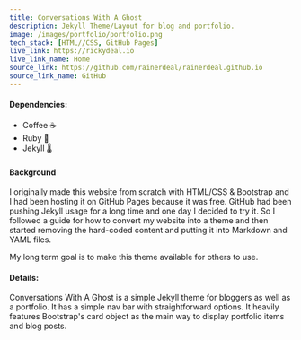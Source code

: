 ```yaml
---
title: Conversations With A Ghost
description: Jekyll Theme/Layout for blog and portfolio.
image: /images/portfolio/portfolio.png
tech_stack: [HTML//CSS, GitHub Pages]
live_link: https://rickydeal.io
live_link_name: Home
source_link: https://github.com/rainerdeal/rainerdeal.github.io
source_link_name: GitHub
---
```


#### Dependencies:
* Coffee ☕️
* Ruby 💎
* Jekyll 🌡

#### Background
I originally made this website from scratch with HTML/CSS & Bootstrap and I had been hosting it on GitHub Pages because it was free. GitHub had been pushing Jekyll usage for a long time and one day I decided to try it. So I followed a guide for how to convert my website into a theme and then started removing the hard-coded content and putting it into Markdown and YAML files.

My long term goal is to make this theme available for others to use.

#### Details:
Conversations With A Ghost is a simple Jekyll theme for bloggers as well as a portfolio. It has a simple nav bar with straightforward options. It heavily features Bootstrap's card object as the main way to display portfolio items and blog posts.